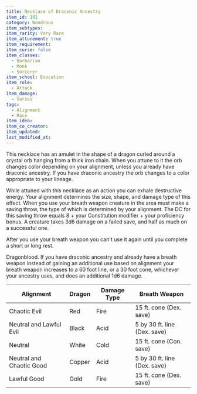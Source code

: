 ```yaml
---
title: Necklace of Draconic Ancestry
item_id: 101
category: Wondrous
item_subtypes:
item_rarity: Very Rare
item_attunement: true
item_requirement:
item_curse: false
item_classes:
  - Barbarian
  - Monk
  - Sorcerer
item_school: Evocation
item_role:
  - Attack
item_damage:
  - Varies
tags:
  - Alignment
  - Race
item_idea:
item_co_creator:
item_updated:
last_modified_at:
---
```


This necklace has an amulet in the shape of a dragon curled around a crystal orb hanging from a thick iron chain. When you attune to it the orb changes color depending on your alignment, unless you already have draconic ancestry. If you have draconic ancestry the orb changes to a color appropriate to your lineage.

While attuned with this necklace as an action you can exhale destructive energy. Your alignment determines the size, shape, and damage type of this effect. When you use your breath weapon creature in the area must make a saving throw, the type of which is determined by your alignment. The DC for this saving throw equals 8 + your Constitution modifier + your proficiency bonus. A creature takes 3d6 damage on a failed save, and half as much on a successful one.

After you use your breath weapon you can't use it again until you complete a short or long rest.

Dragonblood. If you have draconic ancestry and already have a breath weapon instead of gaining an additional use based on alignment your breath weapon increases to a 60 foot line, or a 30 foot cone, whichever your ancestry uses, and does an additional 1d6 damage.

|Alignment|Dragon|Damage Type|Breath Weapon|
|-------|--------|---------|---------|
|Chaotic Evil|Red|Fire|15 ft. cone (Dex. save)|
|Neutral and Lawful Evil|Black|Acid|5 by 30 ft. line (Dex. save)|
|Neutral|White|Cold|15 ft. cone (Con. save)|
|Neutral and Chaotic Good|Copper|Acid|5 by 30 ft. line (Dex. save)|
|Lawful Good|Gold|Fire|15 ft. cone (Dex. save)|
